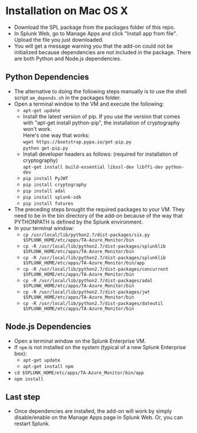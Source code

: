 # Installation on Mac OS X

* Download the SPL package from the packages folder of this repo.
* In Splunk Web, go to Manage Apps and click "Install app from file". Upload the file you just downloaded.
* You will get a message warning you that the add-on could not be initialized because dependencies are not included in the package. There are both Python and Node.js dependencies.

## Python Dependencies
* The alternative to doing the following steps manually is to use the shell script `am_depends.sh` in the packages folder.
* Open a terminal window to the VM and execute the following:
  * `apt-get update`
  * Install the latest version of pip. If you use the version that comes with "apt-get install python-pip", the installation of cryptography won't work.  
    Here's one way that works:  
      `wget https://bootstrap.pypa.io/get-pip.py`  
      `python get-pip.py`  
  * Install developer headers as follows:  (required for installation of cryptography)  
    `apt-get install build-essential libssl-dev libffi-dev python-dev`  
  * `pip install PyJWT`  
  * `pip install cryptography`
  * `pip install adal` 
  * `pip install splunk-sdk` 
  * `pip install futures` 
* The preceding steps brought the required packages to your VM. They need to be in the bin directory of the add-on because of the way that PYTHONPATH is defined by the Splunk environment.  
* In your terminal window:  
  * `cp /usr/local/lib/python2.7/dist-packages/six.py $SPLUNK_HOME/etc/apps/TA-Azure_Monitor/bin`
  * `cp -R /usr/local/lib/python2.7/dist-packages/splunklib $SPLUNK_HOME/etc/apps/TA-Azure_Monitor/bin`
  * `cp -R /usr/local/lib/python2.7/dist-packages/splunklib $SPLUNK_HOME/etc/apps/TA-Azure_Monitor/bin/app`
  * `cp -R /usr/local/lib/python2.7/dist-packages/concurrent $SPLUNK_HOME/etc/apps/TA-Azure_Monitor/bin`
  * `cp -R /usr/local/lib/python2.7/dist-packages/adal $SPLUNK_HOME/etc/apps/TA-Azure_Monitor/bin`
  * `cp -R /usr/local/lib/python2.7/dist-packages/jwt $SPLUNK_HOME/etc/apps/TA-Azure_Monitor/bin`
  * `cp -R /usr/local/lib/python2.7/dist-packages/dateutil $SPLUNK_HOME/etc/apps/TA-Azure_Monitor/bin`

## Node.js Dependencies
* Open a terminal window on the Splunk Enterprise VM.
* If `npm` is not installed on the system (typical of a new Splunk Enterprise box):
  * `apt-get update`
  * `apt-get install npm`
* `cd $SPLUNK_HOME/etc/apps/TA-Azure_Monitor/bin/app`
* `npm install`

## Last step
* Once dependencies are installed, the add-on will work by simply disable/enable on the Manage Apps page in Splunk Web. Or, you can restart Splunk.


